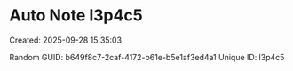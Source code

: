 ﻿# Auto Note l3p4c5
Created: 2025-09-28 15:35:03

Random GUID: b649f8c7-2caf-4172-b61e-b5e1af3ed4a1
Unique ID: l3p4c5

